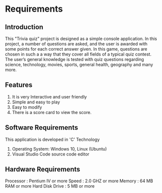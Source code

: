 # Requirements

## Introduction

This "Trivia quiz" project is designed as a simple console application. In this project, a number of questions are asked, and the user is awarded with some points for each correct answer given. In this game, questions are chosen in such a a way that they cover all fields of a typical quiz contest. The user’s general knowledge is tested with quiz questions regarding science, technology, movies, sports, general health, geography and many more. 

## Features

1. It is very Interactive and user friendly
2. Simple and easy to play
3. Easy to modify
4. There is a score card to view the score.

## Software Requirements

This application is developed in 'C' Technology

1. Operating System: Windows 10, Linux (Ubuntu)
2. Visual Studio Code source code editor

## Hardware Requirements

Processor       : Pentium IV or more
Speed           : 2.0 GHZ or more
Memory          : 64 MB RAM or more
Hard Disk Drive : 5 MB or more
